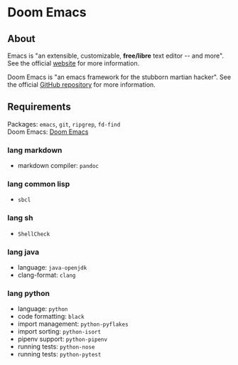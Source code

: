 # Doom Emacs

## About

Emacs is "an extensible, customizable, **free/libre** text editor -- and more".
See the official [website](https://www.gnu.org/software/emacs) for more
information.

Doom Emacs is "an emacs framework for the stubborn martian hacker". See the
official [GitHub repository](https://github.com/hlissner/doom-emacs) for more
information.

## Requirements

Packages: `emacs`, `git`, `ripgrep`, `fd-find`  
Doom Emacs: [Doom Emacs](https://github.com/hlissner/doom-emacs)

### lang markdown

- markdown compiler: `pandoc`

### lang common lisp

- `sbcl`

### lang sh

- `ShellCheck`

### lang java

- language: `java-openjdk`
- clang-format: `clang`

### lang python

- language: `python`
- code formatting: `black`
- import management: `python-pyflakes`
- import sorting: `python-isort`
- pipenv support: `python-pipenv`
- running tests: `python-nose`
- running tests: `python-pytest`
